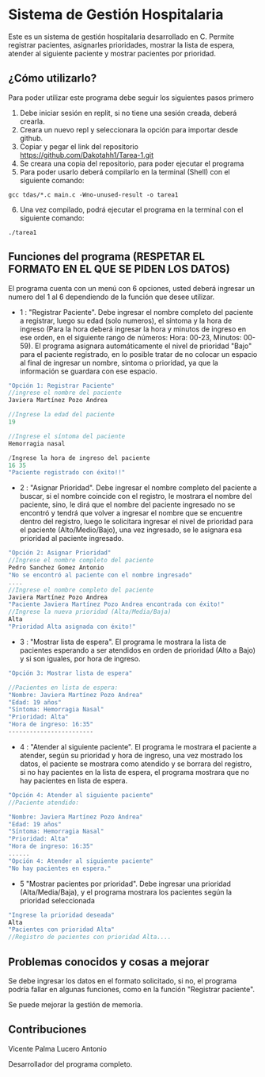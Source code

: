 # Sistema de Gestión Hospitalaria

Este es un sistema de gestión hospitalaria desarrollado en C. Permite registrar pacientes, asignarles prioridades, mostrar la lista de espera, atender al siguiente paciente y mostrar pacientes por prioridad.

## ¿Cómo utilizarlo?

Para poder utilizar este programa debe seguir los siguientes pasos primero
1. Debe iniciar sesión en replit, si no tiene una sesión creada, deberá crearla.
2. Creara un nuevo repl y seleccionara la opción para importar desde github.
3. Copiar y pegar el link del repositorio https://github.com/Dakotahh1/Tarea-1.git
4. Se creara una copia del repositorio, para poder ejecutar el programa
5. Para poder usarlo deberá compilarlo en la terminal (Shell) con el siguiente comando:
```
gcc tdas/*.c main.c -Wno-unused-result -o tarea1
```
6. Una vez compilado, podrá ejecutar el programa en la terminal con el siguiente comando:
```
./tarea1
```
## Funciones del programa (RESPETAR EL FORMATO EN EL QUE SE PIDEN LOS DATOS)

El programa cuenta con un menú con 6 opciones, usted deberá ingresar un numero del 1 al 6 dependiendo de la función que desee utilizar.

- 1 : "Registrar Paciente". Debe ingresar el nombre completo del paciente a registrar, luego su edad (solo numeros), el síntoma y la hora de ingreso (Para la hora deberá ingresar la hora y minutos de ingreso en ese orden, en el siguiente rango de números: Hora: 00-23, Minutos: 00-59). El programa asignara automáticamente el nivel de prioridad "Bajo" para el paciente registrado, en lo posible tratar de no colocar un espacio al final de ingresar un nombre, sintoma o prioridad, ya que la información se guardara con ese espacio.

```c
"Opción 1: Registrar Paciente"
//ingrese el nombre del paciente
Javiera Martínez Pozo Andrea

//Ingrese la edad del paciente
19 

//Ingrese el síntoma del paciente
Hemorragia nasal

/Ingrese la hora de ingreso del paciente
16 35
"Paciente registrado con éxito!!"

```

- 2 : "Asignar Prioridad". Debe ingresar el nombre completo del paciente a buscar, si el nombre coincide con el registro, le mostrara el nombre del paciente, sino, le dirá que el nombre del paciente ingresado no se encontró y tendrá que volver a ingresar el nombre que se encuentre dentro del registro, luego le solicitara ingresar el nivel de prioridad para el paciente (Alto/Medio/Bajo), una vez ingresado, se le asignara esa prioridad al paciente ingresado.

```c
"Opción 2: Asignar Prioridad"
//Ingrese el nombre completo del paciente
Pedro Sanchez Gomez Antonio
"No se encontró al paciente con el nombre ingresado"
....
//Ingrese el nombre completo del paciente
Javiera Martínez Pozo Andrea
"Paciente Javiera Martínez Pozo Andrea encontrada con éxito!"
//Ingrese la nueva prioridad (Alta/Media/Baja)
Alta
"Prioridad Alta asignada con éxito!"
```

- 3 : "Mostrar lista de espera". El programa le mostrara la lista de pacientes esperando a ser atendidos en orden de prioridad (Alto a Bajo) y si son iguales, por hora de ingreso.

```c
"Opción 3: Mostrar lista de espera"

//Pacientes en lista de espera:
"Nombre: Javiera Martínez Pozo Andrea"
"Edad: 19 años"
"Síntoma: Hemorragia Nasal"
"Prioridad: Alta"
"Hora de ingreso: 16:35"
------------------------
```

- 4 : "Atender al siguiente paciente". El programa le mostrara el paciente a atender, según su prioridad y hora de ingreso, una vez mostrado los datos, el paciente se mostrara como atendido y se borrara del registro, si no hay pacientes en la lista de espera, el programa mostrara que no hay pacientes en lista de espera.
```c
"Opción 4: Atender al siguiente paciente"
//Paciente atendido:

"Nombre: Javiera Martínez Pozo Andrea"
"Edad: 19 años"
"Síntoma: Hemorragia Nasal"
"Prioridad: Alta"
"Hora de ingreso: 16:35"
......
"Opción 4: Atender al siguiente paciente"
"No hay pacientes en espera."
```

- 5 "Mostrar pacientes por prioridad". Debe ingresar una prioridad (Alta/Media/Baja), y el programa mostrara los pacientes según la prioridad seleccionada

```c
"Ingrese la prioridad deseada"
Alta
"Pacientes con prioridad Alta"
//Registro de pacientes con prioridad Alta....
```

## Problemas conocidos y cosas a mejorar

Se debe ingresar los datos en el formato solicitado, si no, el programa podría fallar en algunas funciones, como en la función "Registrar paciente".

Se puede mejorar la gestión de memoria.



## Contribuciones

Vicente Palma Lucero Antonio

Desarrollador del programa completo.
